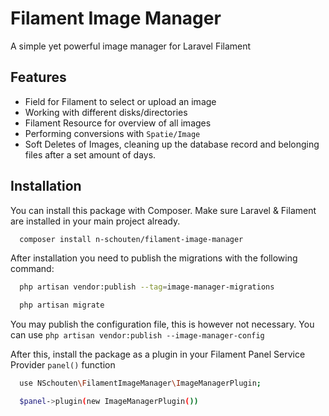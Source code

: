 
# Filament Image Manager

A simple yet powerful image manager for Laravel Filament

## Features

- Field for Filament to select or upload an image
- Working with different disks/directories
- Filament Resource for overview of all images
- Performing conversions with ```Spatie/Image```
- Soft Deletes of Images, cleaning up the database record and belonging files after a set amount of days.

## Installation

You can install this package with Composer. Make sure Laravel & Filament are installed in your main project already.

```bash
  composer install n-schouten/filament-image-manager
```

After installation you need to publish the migrations with the following command:
```bash
  php artisan vendor:publish --tag=image-manager-migrations

  php artisan migrate
```

You may publish the configuration file, this is however not necessary. You can use ```php artisan vendor:publish --image-manager-config```

After this, install the package as a plugin in your Filament Panel Service Provider ```panel()``` function
```bash
  use NSchouten\FilamentImageManager\ImageManagerPlugin;

  $panel->plugin(new ImageManagerPlugin())
```
